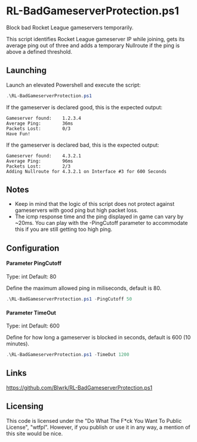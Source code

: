 # RL-BadGameserverProtection.ps1

Block bad Rocket League gameservers temporarily.

This script identifies Rocket League gameserver IP while joining, gets its average ping out of three and adds a temporary Nullroute if the ping is above a defined threshold.

## Launching

Launch an elevated Powershell and execute the script:
```PowerShell
.\RL-BadGameserverProtection.ps1
```

If the gameserver is declared good, this is the expected output:
```shell
Gameserver found:    1.2.3.4
Average Ping:        36ms
Packets Lost:        0/3
Have Fun!
```

If the gameserver is declared bad, this is the expected output:
```shell
Gameserver found:    4.3.2.1
Average Ping:        96ms
Packets Lost:        2/3
Adding Nullroute for 4.3.2.1 on Interface #3 for 600 Seconds
```

## Notes

- Keep in mind that the logic of this script does not protect against gameservers with good ping but high packet loss.
- The icmp response time and the ping displayed in game can vary by ~20ms. You can play with the -PingCutoff parameter to accommodate this if you are still getting too high ping.

## Configuration

#### Parameter PingCutoff
Type:		int
Default:	80

Define the maximum allowed ping in miliseconds, default is 80.

```PowerShell
.\RL-BadGameserverProtection.ps1 -PingCutoff 50
```

#### Parameter TimeOut
Type:		int
Default:	600

Define for how long a gameserver is blocked in seconds, default is 600 (10 minutes).

```PowerShell
.\RL-BadGameserverProtection.ps1 -TimeOut 1200
```

## Links

https://github.com/Blwrk/RL-BadGameserverProtection.ps1

## Licensing

This code is licensed under the "Do What The F*ck You Want To Public License", "wtfpl".
However, if you publish or use it in any way, a mention of this site would be nice.
